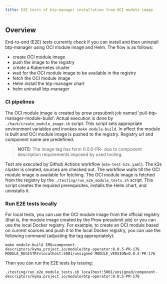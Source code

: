 ```yaml
---
title: E2E tests of btp-manager installation from OCI module image
---
```


## Overview

End-to-end (E2E) tests currently check if you can install and then uninstall btp-manager using OCI module image and Helm.
The flow is as follows:
- create OCI module image
- push the image to the registry
- create a Kubernetes cluster
- wait for the OCI module image to be available in the registry
- fetch the OCI module image
- Helm install the btp-manager chart
- helm uninstall btp-manager 

### CI pipelines
The OCI module image is created by prow presubmit job named 'pull-btp-manager-module-build'. Actual execution is done by `./hack/create_module_image.sh` script.
This script sets appropriate environment variables and invokes `make module-build`. In effect the module is built and OCI module image is pushed to the registry. 
Registry url and component name are predefined. 

> **NOTE:**
> The image tag has form 0.0.0-PR-<PR number> due to component description requirements imposed by used tooling.
 
Test are executed by Github Actions workflow (`e2e-test-k3s.yaml`). The k3s cluster is created, sources are checked out.
The workflow waits till the OCI module image is available for fetching.
The OCI module image is fetched from the registry by the `./testing/run_e2e_module_tests.sh` script. This script creates the required prerequisites, installs the Helm chart, and uninstalls it.

### Run E2E tests locally

For local tests, you can use the OCI module image from the official registry (that is, the module image created by the Prow presubmit job) or you can use the local Docker registry.
For example, to create an OCI module based on current sources and push it to the local Docker registry, you can use the following command (adjusting the tag appropriately):
```shell
make module-build IMG=component-descriptors/kyma.project.io/module/btp-operator:0.0.5-PR-176 MODULE_REGISTRY=localhost:5001/unsigned MODULE_VERSION=0.0.5-PR-176
```

Then you can run the E2E tests by issuing:
```shell
./testing/run_e2e_module_tests.sh localhost:5001/unsigned/component-descriptors/kyma.project.io/module/btp-operator:0.0.5-PR-176
```
